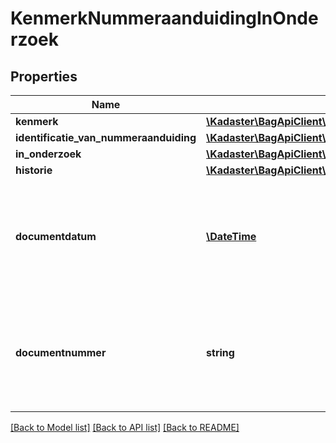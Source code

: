 # KenmerkNummeraanduidingInOnderzoek

## Properties
Name | Type | Description | Notes
------------ | ------------- | ------------- | -------------
**kenmerk** | [**\Kadaster\BagApiClient\Model\InOnderzoekNummeraanduiding**](InOnderzoekNummeraanduiding.md) |  | 
**identificatie_van_nummeraanduiding** | [**\Kadaster\BagApiClient\Model\NummeraanduidingIdentificatie**](NummeraanduidingIdentificatie.md) |  | 
**in_onderzoek** | [**\Kadaster\BagApiClient\Model\Indicatie**](Indicatie.md) |  | 
**historie** | [**\Kadaster\BagApiClient\Model\HistorieInOnderzoek**](HistorieInOnderzoek.md) |  | 
**documentdatum** | [**\DateTime**](\DateTime.md) | De datum van het document waarin de grondslag van het onderzoek wordt vastgelegd. Dit wordt vastgelegd in het attribuut documentdatum. | [optional] 
**documentnummer** | **string** | Het nummer van het document waarin de grondslag van het onderzoek wordt vastgelegd. Dit wordt vastgelegd in het attribuut documentnummer. | [optional] 

[[Back to Model list]](../../README.md#documentation-for-models) [[Back to API list]](../../README.md#documentation-for-api-endpoints) [[Back to README]](../../README.md)


